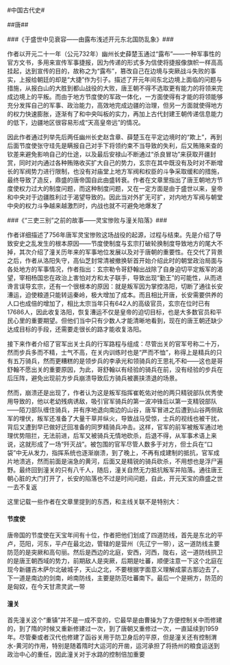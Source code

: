 #中国古代史#

##唐##

###《于盛世中见衰容——由露布浅述开元东北国防乱象》###

作者以开元二十一年（公元732年）幽州长史薛楚玉通过“露布”——一种军事性的官方文书，多用来宣传军事捷报，因为传递的形式多为信使将捷报像旗帜一样高高挂起，达到宣传的目的，故称之为“露布”，篡改自己在边境与突厥战斗失败的事实，上报给朝廷的却是“大捷”作为引子。描述了开元年间东北边境上面临的问题与措施，从报白山的大胜到都山战役的大败，唐王朝不得不选取更有能力的将领来完成边境上的平叛。而由于地方节度使的军政一体化，一方面使得有才能的将领能够充分发挥自己的军事、政治能力，高效地完成边疆的治理，但另一方面就使得地方的权力快速膨胀，逐渐有了和中央叫板的实力，再加上古代封建王朝传递信息能力的低下，边疆地区很容易形成“天高皇帝远”的情况。

因此作者通过列举先后两任幽州长史赵含章、薛楚玉在平定边境时的“欺上”，再到后面节度使张守珪先是瞒报自己对手下将领约束不当导致的失利，后又贿赂来查的钦差来避免影响自己的仕途，以及最后安禄山不断通过“杀良冒功”来获取开疆封赏，同时对内通过各种贿赂收买扩大自己的势力，玄宗在其中既没有及时对不断增长的军阀势力进行限制，也没有对庙堂上地方军阀和权臣的斗争采取缓和的措施，最终导致了造反，鼎盛的唐帝国自此由盛转衰。作者在文章里指出了唐王朝地方节度使权力过大的制度问题，而这种制度问题，又在一定方面是由于盛世以来，皇帝和中央对于边疆胜利过于渴望导致的。因此当对外扩无可扩，对内地方军阀与朝堂中央的权力斗争越来越激烈时，内战也就不可避免地爆发了

###《“三吏三别”之前的故事——灵宝惨败与潼关陷落》###

作者详细描述了756年唐军灵宝惨败这场战役的起源，过程与结束。先是介绍了导致安史之乱发生的根本原因——节度使制度与玄宗打破轮换制度导致地方的尾大不掉，其次介绍了潼关历年来的军事地位发展以及对于唐朝的重要性。在交代了背景之后，作者从洛阳失守，高仙芝封常清被撤换斩首开始介绍此时的朝堂政治局面与各处地方的军事情况，作者指出：玄宗勒令哥舒翰出战除了自身迫切平定叛军的渴望，宰相杨国忠在政治上害怕对方和太子联手，导致出现“勤王”的可能性，从而进谗言误导玄宗，还有一个很根本的原因：就是叛军因为掌控洛阳，切断了通往长安漕运，迫使粮道只能转运秦岭，极大增加了成本。而且相比开唐，长安需要供养的人口也成倍的增加了，相比太宗当年只有642人的高级官员，玄宗在位时已有17686人，因此收复洛阳，恢复漕运不仅是皇帝的迫切目标，也是大多数官员和平民心里的重要期望。但他们当中只有少数人才能清晰地看到，现在的唐王朝还缺少达成目标的手段，还需要走很长的路才能收复洛阳。

接下来作者介绍了官军出关士兵的行军路程与组成：尽管出关的官军号称二十万，然而步兵多而不精，士气不高，在关内训练时也是“严而不恤”，称得上是精兵的只有五万骑兵，然而更糟糕的是领步兵的李承光和领骑兵的王思礼不和——这也是哥舒翰不愿出关的重要原因，为此，哥舒翰以有经验的骑兵在前，没有经验的步兵在后压阵，避免出现前方步兵崩溃导致后方骑兵被裹挟溃退的场景。

然而，崩溃还是出现了，作者认为这是叛军指挥崔乾佑对他的两只精锐部队优秀使用导致的，他以老幼残病诱敌，吸引官军骑兵的第一波冲锋后以第一支精锐部队——陌刀部队缠住骑兵，并有序地退向南边的山谷，唐军冒进之后遭到山谷两侧敌军的埋伏，叛军还准备了大量干草并纵火，导致战马受惊，士兵的视线也被干扰，背后又遭到早已做好迂回准备的同罗精骑兵冲击。这样，官军的前军被叛军通过地理优势阻拦，无法前进，后军又被骑兵无情地砍杀，后退不得，从军事术语上来说，这就形成了一场“歼灭战”。被包围的官军尽管人数多于对方，但士兵在“口袋”中无从发力，指挥系统也逐渐崩溃，到了晚上，不再有成建制的抵抗，官军成片地溃逃，然而前面是湍急的黄河，后面又是精锐的骑兵砍杀，不用想也是浮尸遍野。最终回到潼关的只有八千人，随后，潼关自然无力抵抗叛军并陷落。通往唐王朝心脏的大门打开了，长安的陷落也不过是时间问题，自此，开元天宝的鼎盛之世一去不复返

这里记载一些作者在文章里提到的东西，和主线关联不是特别大：

#### 节度使 ####

唐帝国的节度使在天宝年间有十位，作者把他们划成了四道防线，首先是东北的平卢，范阳，河东，平卢在最北边，管辖的是营州（先辽宁一带），这一道防线主要防范的是突厥和高句丽。然后是西边的北庭，安西，河西，陇右，这一道防线拱卫的是唐王朝西域的势力，前期敌人是突厥，后期是吐蕃，顺便注意一下这个北庭在现今新疆吉木萨尔北破城子，天山之北，不要根据字面意义理解成蒙古那边去了。下一道是南边的剑南，岭南防线，主要是防范吐蕃南下。最后一个是朔方，防范的是匈奴，在今天甘肃灵武一带

#### 潼关 ####
首先潼关这个“重镇”并不是一成不变的，它最早是由曹操为了方便控制关中而修建的，到了隋的时候又重新修建过一次，到了唐朝又重修过一次，一直延续到1959年。尽管秦或者汉代也修建了函谷关用于防卫身后的平原，但是潼关还有控制渭水-黄河的作用，特别是随着隋时大运河的开凿，运河承担了将扬州的粮食运送到政治中心的重任，因此潼关对于水路的控制倍加重要